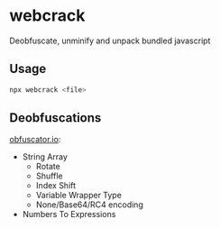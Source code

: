 # webcrack

Deobfuscate, unminify and unpack bundled javascript

## Usage

```sh
npx webcrack <file>
```

## Deobfuscations

[obfuscator.io](https://obfuscator.io):

- String Array
  - Rotate
  - Shuffle
  - Index Shift
  - Variable Wrapper Type
  - None/Base64/RC4 encoding
- Numbers To Expressions
